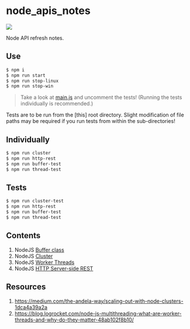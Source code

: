 # node_apis_notes

[![](https://img.shields.io/badge/Node.js-13.8.0-yellowgreen.svg)](https://nodejs.org/en/) 

Node API refresh notes.

## Use

```Bash
$ npm i
$ npm run start
$ npm run stop-linux
$ npm run stop-win
```

> Take a look at [main.js](main.js) and uncomment the tests! (Running the tests individually is recommended.)

Tests are to be run from the [this] root directory. Slight modification of file paths may be required if you run tests from within the sub-directories!

## Individually

```Bash
$ npm run cluster
$ npm run http-rest
$ npm run buffer-test
$ npm run thread-test
```

## Tests

```Bash
$ npm run cluster-test
$ npm run http-rest
$ npm run buffer-test
$ npm run thread-test
```

## Contents

1. NodeJS [Buffer class](https://nodejs.org/api/buffer.html#buffer_class_method_buffer_from_array)
1. NodeJS [Cluster](https://nodejs.org/docs/latest/api/cluster.html)
1. NodeJS [Worker Threads](https://nodejs.org/docs/latest/api/worker_threads.html)
1. NodeJS [HTTP Server-side REST](https://nodejs.org/api/http.html#http_http_request_options_callback)

## Resources

1. https://medium.com/the-andela-way/scaling-out-with-node-clusters-1dca4a39a2a
1. https://blog.logrocket.com/node-js-multithreading-what-are-worker-threads-and-why-do-they-matter-48ab102f8b10/